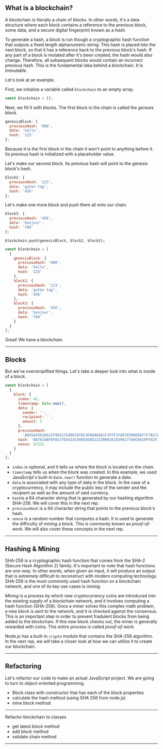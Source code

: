 ## What is a blockchain?

A blockchain is literally a chain of blocks. In other words, it's a data structure where each block contains a reference to the previous block, some data, and a secure digital fingerprint known as a _hash._

To generate a hash, a block is run though a cryptographic hash function that outputs a fixed length alphanumeric string. This hash is placed into the next block, so that it has a reference back to the previous block's hash. If any part of a block is mutated after it's been created, the hash would also change. Therefore, all subsequent blocks would contain an incorrect previous hash. This is the fundamental idea behind a blockchain. It is _immutable._

Let's look at an example.

First, we initialize a variable called `blockchain` to an empty array.

```js
const blockchain = [];
```

Next, we fill it with blocks. The first block in the chain is called the _genesis block._

```js
genesisBlock: {
  previousHash: '000',
  data: 'hello',
  hash: '123'
};
```

Because it is the first block in the chain it won't point to anything before it. Its previous hash is initialized with a placeholder value.

Let's make our second block. Its previous hash will point to the genesis block's hash.

```js
block2: {
  previousHash: '123',
  data: 'guten tag',
  hash: '456'
};
```

Let's make one more block and push them all onto our chain.

```js
block3: {
  previousHash: '456',
  data: 'bonjour',
  hash: '789'
};
```

`blockchain.push(genesisBlock, block2, block3);`

```js
const blockchain = [
  {
    genesisBlock: {
      previousHash: '000',
      data: 'hello',
      hash: '123'
    },
    block2: {
      previousHash: '123',
      data: 'guten tag',
      hash: '456'
    },
    block3: {
      previousHash: '456',
      data: 'bonjour',
      hash: '789'
    }
  }
];
```

Great! We have a blockchain.

---

## Blocks

But we've oversimplified things. Let's take a deeper look into what is inside of a block.

```js
const blockchain = [
  {
    block: {
      index: 42,
      timestamp: Date.now(),
      data: {
        sender: '',
        recipient: '',
        amount: 5
      },
      previousHash:
        'A665A45920422F9D417E4867EFDC4FB8A04A1F3FFF1FA07E998E86F7F7A27AE3',
      hash: 'BA7816BF8F01CFEA414140DE5DAE2223B00361A396177A9CB410FF61F20015AD',
      nonce: 57231
    }
  }
];
```

* `index` is optional, and it tells us where the block is located on the chain.
* `timestamp` tells us when the block was created. In this example, we used JavaScript's built-in `Date.now()` function to generate a date.
* `data` is associated with any type of data in the block. In the case of a cryptocurrency, it may include the public key of the sender and the recipient as well as the amount of said currency.
* `hash`is a 64 character string that is generated by our hashing algorithm SHA-256. We will cover this in the next rep.
* `previousHash` is a 64 character string that points to the previous block's hash.
* `nonce` is a random number that computes a hash. It is used to generate the difficulty of _mining_ a block. This is commonly known as _proof-of-work._ We will also cover these concepts in the next rep.

---

## Hashing & Mining

SHA-256 is a cryptographic hash function that comes from the SHA-2 (Secure Hash Algorithm 2) family. It's important to note that hash functions are _one-way._ In other words, when given an input, it will produce an output that is extremely difficult to reconstruct with modern computing technology. SHA-256 is the most commonly used hash function on a blockchain network, and one of its key use cases is _mining._

_Mining_ is a process by which new cryptocurrency coins are introduced into the existing supply of a blockchain network, and it involves computing a hash function (SHA-256). Once a miner solves this complex math problem, a new block is sent to the network, and it is checked against the consensus. This is an important step in order to prevent fradulent blocks from being added to the blockchain. If this new block checks out, the miner is generally rewarded with coins. This entire process is called _proof-of-work._

Node.js has a built-in `crypto` module that contains the SHA-256 algorithm. In the next rep, we will take a closer look at how we can utilize it to create our blockchain.

---

## Refactoring

Let's refactor our code to make an actual JavaScript project. We are going to turn to object-oriented programming.

* Block class with constructor that has each of the block properties
* calculate the hash method (using SHA 256 from node.js)
* mine block method

---

Refactor blockchain to classes

* get latest block method
* add block method
* validate chain method

---
